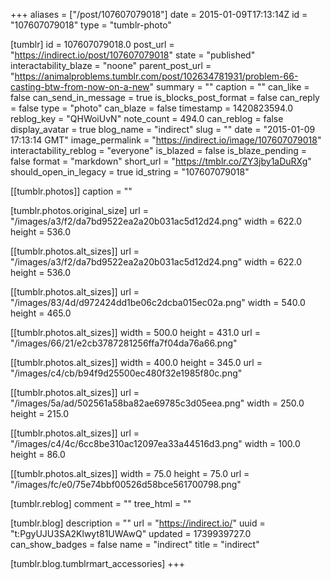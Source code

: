 +++
aliases = ["/post/107607079018"]
date = 2015-01-09T17:13:14Z
id = "107607079018"
type = "tumblr-photo"

[tumblr]
id = 107607079018.0
post_url = "https://indirect.io/post/107607079018"
state = "published"
interactability_blaze = "noone"
parent_post_url = "https://animalproblems.tumblr.com/post/102634781931/problem-66-casting-btw-from-now-on-a-new"
summary = ""
caption = ""
can_like = false
can_send_in_message = true
is_blocks_post_format = false
can_reply = false
type = "photo"
can_blaze = false
timestamp = 1420823594.0
reblog_key = "QHWoiUvN"
note_count = 494.0
can_reblog = false
display_avatar = true
blog_name = "indirect"
slug = ""
date = "2015-01-09 17:13:14 GMT"
image_permalink = "https://indirect.io/image/107607079018"
interactability_reblog = "everyone"
is_blazed = false
is_blaze_pending = false
format = "markdown"
short_url = "https://tmblr.co/ZY3jby1aDuRXg"
should_open_in_legacy = true
id_string = "107607079018"

[[tumblr.photos]]
caption = ""

[tumblr.photos.original_size]
url = "/images/a3/f2/da7bd9522ea2a20b031ac5d12d24.png"
width = 622.0
height = 536.0

[[tumblr.photos.alt_sizes]]
url = "/images/a3/f2/da7bd9522ea2a20b031ac5d12d24.png"
width = 622.0
height = 536.0

[[tumblr.photos.alt_sizes]]
url = "/images/83/4d/d972424dd1be06c2dcba015ec02a.png"
width = 540.0
height = 465.0

[[tumblr.photos.alt_sizes]]
width = 500.0
height = 431.0
url = "/images/66/21/e2cb3787281256ffa7f04da76a66.png"

[[tumblr.photos.alt_sizes]]
width = 400.0
height = 345.0
url = "/images/c4/cb/b94f9d25500ec480f32e1985f80c.png"

[[tumblr.photos.alt_sizes]]
url = "/images/5a/ad/502561a58ba82ae69785c3d05eea.png"
width = 250.0
height = 215.0

[[tumblr.photos.alt_sizes]]
url = "/images/c4/4c/6cc8be310ac12097ea33a44516d3.png"
width = 100.0
height = 86.0

[[tumblr.photos.alt_sizes]]
width = 75.0
height = 75.0
url = "/images/fc/e0/75e74bbf00526d58bce561700798.png"

[tumblr.reblog]
comment = ""
tree_html = ""

[tumblr.blog]
description = ""
url = "https://indirect.io/"
uuid = "t:PgyUJU3SA2Klwyt81UWAwQ"
updated = 1739939727.0
can_show_badges = false
name = "indirect"
title = "indirect"

[tumblr.blog.tumblrmart_accessories]
+++
